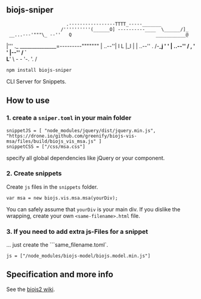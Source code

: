biojs-sniper
-------------

                          .-----------------TTTT_-----_______
                        /''''''''''(______O] ----------____  \______/]_
     __...---'"""\_ --''   Q                               ___________@
 |'''                   ._   _______________=---------"""""""
 |                ..--''|   l L |_l   |
 |          ..--''      .  /-___j '   '
 |    ..--''           /  ,       '   '
 |--''                /           `    \
                      L__'         \    -
                                    -    '-.
                                     '.    /

```
npm install biojs-sniper
```

CLI Server for Snippets.

How to use
----------

### 1. create a `sniper.toml` in your main folder

```
snippetJS = [ "node_modules/jquery/dist/jquery.min.js", "https://drone.io/github.com/greenify/biojs-vis-msa/files/build/biojs_vis_msa.js" ]
snippetCSS = ["/css/msa.css"]
```

specify all global dependencies like jQuery or your component.

### 2. Create snippets

Create `js` files in the `snippets` folder.

```
var msa = new biojs.vis.msa.msa(yourDiv);
```

You can safely assume that `yourDiv` is your main div.
If you dislike the wrapping, create your own `<same-filename>.html` file.

### 3. If you need to add extra js-Files for a snippet

... just create the ```same_filename.toml`.

```
js = ["/node_modules/biojs-model/biojs.model.min.js"]
```

Specification and more info
---------------------------

See the [biojs2 wiki](https://github.com/biojs/biojs2/wiki/Snippets).
